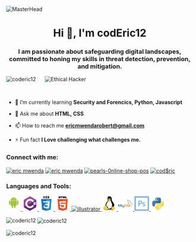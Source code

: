 ![MasterHead](https://www.pulsetechnology.com/hs-fs/hubfs/Cybersecurity%20Graphic.gif?width=1600&height=511&name=Cybersecurity%20Graphic.gif)
<h1 align="center">Hi 👋, I'm codEric12</h1>
<h3 align="center">I am passionate about safeguarding digital landscapes, committed to honing my skills in threat detection, prevention, and mitigation.</h3>
<img align="right" alt="Ethical Hacker" width="400" src="https://imageresizer.static9.net.au/WCosn1YL8t95CIpI0xN-eE0Da6M=/0x201:3864x2374/600x0/https%3A%2F%2Fprod.static9.net.au%2Ffs%2F467e8fd2-9dfc-457c-a275-80ce6daf3108"

<p align="left"> <img src="https://komarev.com/ghpvc/?username=coderic12&label=Profile%20views&color=0e75b6&style=flat" alt="coderic12" /> </p>

<p align="left"> <a href="https://twitter.com/" target="blank"><img src="https://img.shields.io/twitter/follow/?logo=twitter&style=for-the-badge" alt="" /></a> </p>

- 🌱 I’m currently learning **Security and Forencics, Python, Javascript**

- 💬 Ask me about **HTML, CSS**

- 📫 How to reach me **ericmwendarobert@gmail.com**

- ⚡ Fun fact **I Love challenging what challenges me.**

<h3 align="left">Connect with me:</h3>
<p align="left">
<a href="https://linkedin.com/in/eric mwenda" target="blank"><img align="center" src="https://raw.githubusercontent.com/rahuldkjain/github-profile-readme-generator/master/src/images/icons/Social/linked-in-alt.svg" alt="eric mwenda" height="30" width="40" /></a>
<a href="https://fb.com/eric mwenda" target="blank"><img align="center" src="https://raw.githubusercontent.com/rahuldkjain/github-profile-readme-generator/master/src/images/icons/Social/facebook.svg" alt="eric mwenda" height="30" width="40" /></a>
<a href="https://instagram.com/pearls-0nline-shop-pos" target="blank"><img align="center" src="https://raw.githubusercontent.com/rahuldkjain/github-profile-readme-generator/master/src/images/icons/Social/instagram.svg" alt="pearls-0nline-shop-pos" height="30" width="40" /></a>
<a href="https://medium.com/cod$ric" target="blank"><img align="center" src="https://raw.githubusercontent.com/rahuldkjain/github-profile-readme-generator/master/src/images/icons/Social/medium.svg" alt="cod$ric" height="30" width="40" /></a>
</p>

<h3 align="left">Languages and Tools:</h3>
<p align="left"> <a href="https://developer.android.com" target="_blank" rel="noreferrer"> <img src="https://raw.githubusercontent.com/devicons/devicon/master/icons/android/android-original-wordmark.svg" alt="android" width="40" height="40"/> </a> <a href="https://www.w3schools.com/cs/" target="_blank" rel="noreferrer"> <img src="https://raw.githubusercontent.com/devicons/devicon/master/icons/csharp/csharp-original.svg" alt="csharp" width="40" height="40"/> </a> <a href="https://www.w3schools.com/css/" target="_blank" rel="noreferrer"> <img src="https://raw.githubusercontent.com/devicons/devicon/master/icons/css3/css3-original-wordmark.svg" alt="css3" width="40" height="40"/> </a> <a href="https://www.w3.org/html/" target="_blank" rel="noreferrer"> <img src="https://raw.githubusercontent.com/devicons/devicon/master/icons/html5/html5-original-wordmark.svg" alt="html5" width="40" height="40"/> </a> <a href="https://www.adobe.com/in/products/illustrator.html" target="_blank" rel="noreferrer"> <img src="https://www.vectorlogo.zone/logos/adobe_illustrator/adobe_illustrator-icon.svg" alt="illustrator" width="40" height="40"/> </a> <a href="https://www.linux.org/" target="_blank" rel="noreferrer"> <img src="https://raw.githubusercontent.com/devicons/devicon/master/icons/linux/linux-original.svg" alt="linux" width="40" height="40"/> </a> <a href="https://www.mysql.com/" target="_blank" rel="noreferrer"> <img src="https://raw.githubusercontent.com/devicons/devicon/master/icons/mysql/mysql-original-wordmark.svg" alt="mysql" width="40" height="40"/> </a> <a href="https://www.photoshop.com/en" target="_blank" rel="noreferrer"> <img src="https://raw.githubusercontent.com/devicons/devicon/master/icons/photoshop/photoshop-line.svg" alt="photoshop" width="40" height="40"/> </a> <a href="https://www.python.org" target="_blank" rel="noreferrer"> <img src="https://raw.githubusercontent.com/devicons/devicon/master/icons/python/python-original.svg" alt="python" width="40" height="40"/> </a> </p>

<p><img align="left" src="https://github-readme-stats.vercel.app/api/top-langs?username=coderic12&show_icons=true&locale=en&layout=compact" alt="coderic12" /></p>

<p>&nbsp;<img align="center" src="https://github-readme-stats.vercel.app/api?username=coderic12&show_icons=true&locale=en" alt="coderic12" /></p>

<p><img align="center" src="https://github-readme-streak-stats.herokuapp.com/?user=coderic12&" alt="coderic12" /></p>

